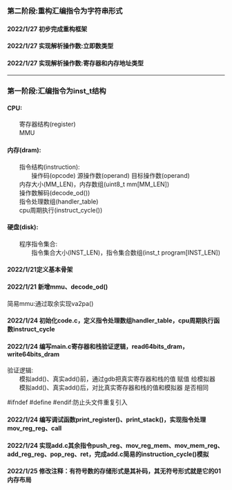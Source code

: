 ### 第二阶段:重构汇编指令为字符串形式
#### 2022/1/27 初步完成重构框架
#### 2022/1/27 实现解析操作数:立即数类型
#### 2022/1/27 实现解析操作数:寄存器和内存地址类型
---
### 第一阶段:汇编指令为inst_t结构
#### CPU:  
　　寄存器结构(register)  
　　MMU  
#### 内存(dram):  
　　指令结构(instruction):  
　　　　操作码(opcode) 源操作数(operand) 目标操作数(operand)  
　　内存大小(MM_LEN)，内存数组(uint8_t mm[MM_LEN])  
　　操作数解码(decode_od())  
　　指令处理数组(handler_table)  
　　cpu周期执行(instruct_cycle())  
#### 硬盘(disk):  
　　程序指令集合:  
　　　　指令集合大小(INST_LEN)，指令集合数组(inst_t program[INST_LEN])  

#### 2022/1/21定义基本骨架  

#### 2022/1/21 新增mmu、decode_od()  
简易mmu:通过取余实现va2pa()  

#### 2022/1/24 初始化code.c，定义指令处理数组handler_table，cpu周期执行函数instruct_cycle

#### 2022/1/24 编写main.c寄存器和栈验证逻辑，read64bits_dram，write64bits_dram
验证逻辑:  
　　模拟add()、真实add()前，通过gdb把真实寄存器和栈的值 赋值 给模拟器  
　　模拟add()、真实add()后，对比真实寄存器和栈的值和模拟器 是否相同  

#ifndef #define #endif:防止头文件重复引入

#### 2022/1/24 编写调试函数print_register()、print_stack()，实现指令处理mov_reg_reg、call

#### 2022/1/24 实现add.c其余指令push_reg、mov_reg_mem、mov_mem_reg、add_reg_reg、pop_reg、ret，完成add.c简易的instruction_cycle()模拟

#### 2022/1/25 修改注释：有符号数的存储形式是其补码，其无符号形式就是它的01内存布局